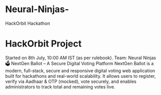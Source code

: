 # Neural-Ninjas-
HackOrbit Hackathon
# HackOrbit Project
Started on 8th July, 10:00 AM IST (as per rulebook).
Team: Neural Ninjas   
🗳 NextGen Ballot – A Secure Digital Voting Platform
NextGen Ballot is a modern, full-stack, secure and responsive digital voting web application built for hackathons and real-world scalability. It allows users to register, verify via Aadhaar & OTP (mocked), vote securely, and enables administrators to track total and remaining votes live.
